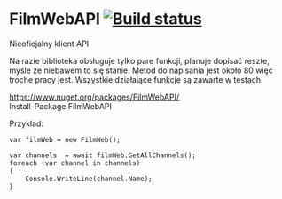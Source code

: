# FilmWebAPI [![Build status](https://ci.appveyor.com/api/projects/status/bes1sload217ypag/branch/master?svg=true)](https://ci.appveyor.com/project/nickofc/filmweb-api/branch/master)


Nieoficjalny klient API 

Na razie biblioteka obsługuje tylko pare funkcji, planuje dopisać reszte, myśle że niebawem to się stanie.
Metod do napisania jest około 80 więc troche pracy jest.
Wszystkie działające funkcje są zawarte w testach.

https://www.nuget.org/packages/FilmWebAPI/  
Install-Package FilmWebAPI


Przykład:  
```
var filmWeb = new FilmWeb();  

var channels  = await filmWeb.GetAllChannels();  
foreach (var channel in channels)  
{
    Console.WriteLine(channel.Name);  
}  
```
